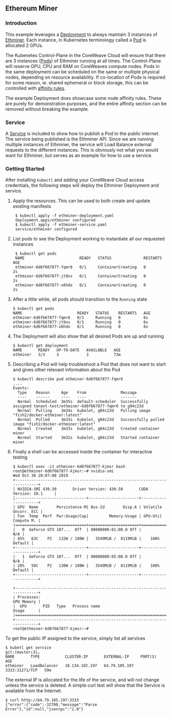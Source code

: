 ## Ethereum Miner
### Introduction
This example leverages a [Deployment](https://kubernetes.io/docs/concepts/workloads/controllers/deployment/) to always maintain 3 instances of [Ethminer](https://github.com/ethereum-mining/ethminer). Each instance, in Kubernetes terminology called a [Pod](https://kubernetes.io/docs/concepts/workloads/pods/pod-overview/) is allocated 2 GPUs.

The Kubenetes Control-Plane in the CoreWeave Cloud will ensure that there are 3 instances ([Pods](https://kubernetes.io/docs/concepts/workloads/pods/pod-overview/)) of Ethminer running at all times. The Control-Plane will reserve GPU, CPU and RAM on CoreWeaves compute nodes. Pods in the same deployment can be scheduled on the same or multiple physical nodes, depending on resource availability. If co-location of Pods is required for some reason, ie. shared ephemeral or block storage, this can be controlled with [affinity rules](https://kubernetes.io/docs/concepts/configuration/assign-pod-node/#affinity-and-anti-affinity).

The example Deployment does showcase some node affinity rules. These are purely for demonstration purposes, and the entire affinity section can be removed without breaking the example.

### Service
A [Service](https://kubernetes.io/docs/concepts/services-networking/service/) is included to show how to publish a Pod to the public internet. The service being published is the Ethminer API. Since we are running multiple instances of Ethminer, the service will Load Balance external requests to the different instances. This is obviously not what you would want for Ethminer, but serves as an example for how to use a service.
 
### Getting Started

After installing `kubectl` and adding your CoreWeave Cloud access credentials, the following steps will deploy the Ethminer Deployment and service.

1. Apply the resources. This can be used to both create and update existing manifests
   ```shell
    $ kubectl apply -f ethminer-deployment.yaml
    deployment.apps/ethminer configured
    $ kubectl apply -f ethminer-service.yaml
    service/ethminer configured
   ````
   
2. List pods to see the Deployment working to instantiate all our requested instances
   ```shell
    $ kubectl get pods
    NAME                        READY   STATUS              RESTARTS   AGE
    ethminer-6d6f667877-fqmr6   0/1     ContainerCreating   0          2s
    ethminer-6d6f667877-jt9xs   0/1     ContainerCreating   0          2s
    ethminer-6d6f667877-x6hdx   0/1     ContainerCreating   0          2s
    ```
    
3. After a little while, all pods should transition to the `Running` state
   ```shell
   $ kubectl get pods
   NAME                        READY   STATUS    RESTARTS   AGE
   ethminer-6d6f667877-fqmr6   0/1     Running   0          6s
   ethminer-6d6f667877-jt9xs   0/1     Running   0          6s
   ethminer-6d6f667877-x6hdx   0/1     Running   0          6s
   ```
   
5. The Deployment will also show that all desired Pods are up and running
    ```shell
    $ kubectl get deployment
    NAME       READY   UP-TO-DATE   AVAILABLE   AGE
    ethminer   3/3     3            3           73m
    ```
    
4. Describing a Pod will help troubleshoot a Pod that does not want to start and gives other relevant information about the Pod
    ```shell
    $ kubectl describe pod ethminer-6d6f667877-fqmr6
    ....
    Events:
      Type    Reason     Age    From               Message
      ----    ------     ----   ----               -------
      Normal  Scheduled  3m35s  default-scheduler  Successfully assigned tenant-test/ethminer-6d6f667877-fqmr6 to g04c23d
      Normal  Pulling    3m34s  kubelet, g04c23d   Pulling image "fish2/docker-ethminer:latest"
      Normal  Pulled     3m33s  kubelet, g04c23d   Successfully pulled image "fish2/docker-ethminer:latest"
      Normal  Created    3m33s  kubelet, g04c23d   Created container miner
      Normal  Started    3m32s  kubelet, g04c23d   Started container miner
    ```
    
5. Finally a shell can be accessed inside the container for interactive testing
    ```shell
    $ kubectl exec -it ethminer-6d6f667877-kjmsr bash
    root@ethminer-6d6f667877-kjmsr:~# nvidia-smi
    Wed Oct 30 20:07:08 2019
    +-----------------------------------------------------------------------------+
    | NVIDIA-SMI 430.50       Driver Version: 430.50       CUDA Version: 10.1     |
    |-------------------------------+----------------------+----------------------+
    | GPU  Name        Persistence-M| Bus-Id        Disp.A | Volatile Uncorr. ECC |
    | Fan  Temp  Perf  Pwr:Usage/Cap|         Memory-Usage | GPU-Util  Compute M. |
    |===============================+======================+======================|
    |   0  GeForce GTX 107...  Off  | 00000000:01:00.0 Off |                  N/A |
    | 45%   63C    P2   132W / 180W |   3549MiB /  8119MiB |    100%      Default |
    +-------------------------------+----------------------+----------------------+
    |   1  GeForce GTX 107...  Off  | 00000000:05:00.0 Off |                  N/A |
    | 28%   58C    P2   130W / 180W |   3549MiB /  8119MiB |    100%      Default |
    +-------------------------------+----------------------+----------------------+
    
    +-----------------------------------------------------------------------------+
    | Processes:                                                       GPU Memory |
    |  GPU       PID   Type   Process name                             Usage      |
    |=============================================================================|
    +-----------------------------------------------------------------------------+
    root@ethminer-6d6f667877-kjmsr:~#
    ```
    
To get the public IP assigned to the service, simply list all services

```shell
$ kubetl get service                                                                                                                                                                                                                               git:(master↓3|…
NAME       TYPE           CLUSTER-IP       EXTERNAL-IP     PORT(S)          AGE
ethminer   LoadBalancer   10.134.102.197   64.79.105.197   3333:31271/TCP   59m
```

The external IP is allocated for the life of the service, and will not change unless the service is deleted. A simple curl test will show that the Service is available from the Internet.

```shell
$ curl http://64.79.105.197:3333
{"error":{"code":-32700,"message":"Parse Error"},"id":null,"jsonrpc":"2.0"}
```
